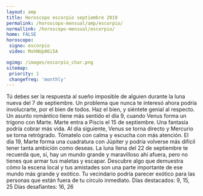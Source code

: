 ```yaml
---
layout: amp
title: Horoscopo escorpio septiembre 2019 
permalink: /horoscopo-mensual/amp/escorpio/
normallink: /horoscopo-mensual/escorpio/
home: FALSE
horoscopo:
 signo: escorpio
 video: MxhNUp06i5A

ogimg: /images/escorpio_char.png
sitemap:
 priority: 1
 changefreq: 'monthly'
---
```



Tú debes ser la respuesta al sueño imposible de alguien durante la luna nueva del 7 de septiembre. Un problema que nunca te interesó ahora podría involucrarte, por el bien de todos. Haz el bien, y siéntete genial al respecto. 
Un asunto romántico tiene más sentido el día 9, cuando Venus forma un trígono con Marte. 
Marte entra a Piscis el 15 de septiembre. Una fantasía podría cobrar más vida. Al día siguiente, Venus se torna directo y Mercurio se torna retrógrado. Tómatelo con calma y escucha con más atención. 
El día 19, Marte forma una cuadratura con Júpiter y podría volverse más difícil tener tanta ambición como deseas. 
La luna llena del 22 de septiembre te recuerda que, sí, hay un mundo grande y maravilloso ahí afuera, pero no tienes que armar tus maletas y escapar. Descubre algo que demuestra cómo la escena local y tus amistades son una parte importante de ese mundo más grande y exótico. Tu vecindario podría parecer exótico para las personas que están fuera de tu círculo inmediato. 
Días destacados: 9, 15, 25
Días desafiantes: 16, 26